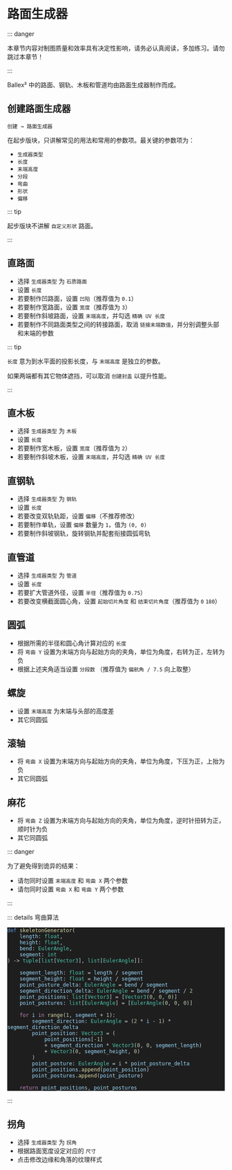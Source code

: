# 路面生成器

::: danger

本章节内容对制图质量和效率具有决定性影响，请务必认真阅读，多加练习。请勿跳过本章节！

:::

Ballex² 中的路面、钢轨、木板和管道均由路面生成器制作而成。

## 创建路面生成器

`创建 → 路面生成器`

在起步版块，只讲解常见的用法和常用的参数项。最关键的参数项为：

- `生成器类型`
- `长度`
- `末端高度`
- `分段`
- `弯曲`
- `形状` <badge text="生成器类型 = 拐角"/>
- `偏移` <badge text="生成器类型 = 钢轨"/>

::: tip

起步版块不讲解 `自定义形状` 路面。

:::

## 直路面

- 选择 `生成器类型` 为 `石质路面`
- 设置 `长度`
- 若要制作凹路面，设置 `凹陷`（推荐值为 `0.1`）
- 若要制作宽路面，设置 `宽度`（推荐值为 `3`）
- 若要制作斜坡路面，设置 `末端高度`，并勾选 `精确 UV 长度`
- 若要制作不同路面类型之间的转接路面，取消 `链接末端数值`，并分别调整头部和末端的参数

::: tip

`长度` 意为到水平面的投影长度，与 `末端高度` 是独立的参数。

如果两端都有其它物体遮挡，可以取消 `创建封盖` 以提升性能。

:::

## 直木板

- 选择 `生成器类型` 为 `木板`
- 设置 `长度`
- 若要制作宽木板，设置 `宽度`（推荐值为 `2`）
- 若要制作斜坡木板，设置 `末端高度`，并勾选 `精确 UV 长度`

## 直钢轨

- 选择 `生成器类型` 为 `钢轨`
- 设置 `长度`
- 若要改变双轨轨距，设置 `偏移`（不推荐修改）
- 若要制作单轨，设置 `偏移` 数量为 `1`，值为 `(0, 0)`
- 若要制作斜坡钢轨，旋转钢轨并配套衔接圆弧弯轨

## 直管道

- 选择 `生成器类型` 为 `管道`
- 设置 `长度`
- 若要扩大管道外径，设置 `半径`（推荐值为 `0.75`）
- 若要改变横截面圆心角，设置 `起始切片角度` 和 `结束切片角度`（推荐值为 `0` `180`）

## 圆弧

- 根据所需的半径和圆心角计算对应的 `长度`
- 将 `弯曲 Y` 设置为末端方向与起始方向的夹角，单位为角度，右转为正，左转为负
- 根据上述夹角适当设置 `分段数` （推荐值为 `偏航角 / 7.5` 向上取整）

## 螺旋

- 设置 `末端高度` 为末端与头部的高度差
- 其它同圆弧

## 滚轴

- 将 `弯曲 X` 设置为末端方向与起始方向的夹角，单位为角度，下压为正，上抬为负
- 其它同圆弧

## 麻花

- 将 `弯曲 Z` 设置为末端方向与起始方向的夹角，单位为角度，逆时针扭转为正，顺时针为负
- 其它同圆弧

::: danger

为了避免得到诡异的结果：

- 请勿同时设置 `末端高度` 和 `弯曲 X` 两个参数
- 请勿同时设置 `弯曲 X` 和 `弯曲 Y` 两个参数

:::

::: details 弯曲算法

<div class="language-python ext-py line-numbers-mode">
  <pre
    class="shiki"
    style="background-color: #1E1E1E;"
  ><code><span class="line"><span style="color:#569CD6;">def</span><span style="color:#D4D4D4;"> </span><span style="color:#DCDCAA;">skeletonGenerator</span><span style="color:#D4D4D4;">(</span></span>
<span class="line"><span style="color:#D4D4D4;">    </span><span style="color:#9CDCFE;">length</span><span style="color:#D4D4D4;">: </span><span style="color:#4EC9B0;">float</span><span style="color:#D4D4D4;">,</span></span>
<span class="line"><span style="color:#D4D4D4;">    </span><span style="color:#9CDCFE;">height</span><span style="color:#D4D4D4;">: </span><span style="color:#4EC9B0;">float</span><span style="color:#D4D4D4;">,</span></span>
<span class="line"><span style="color:#D4D4D4;">    </span><span style="color:#9CDCFE;">bend</span><span style="color:#D4D4D4;">: </span><span style="color:#4EC9B0;">EulerAngle</span><span style="color:#D4D4D4;">,</span></span>
<span class="line"><span style="color:#D4D4D4;">    </span><span style="color:#9CDCFE;">segment</span><span style="color:#D4D4D4;">: </span><span style="color:#4EC9B0;">int</span></span>
<span class="line"><span style="color:#D4D4D4;">) -&gt; </span><span style="color:#4EC9B0;">tuple</span><span style="color:#D4D4D4;">[</span><span style="color:#4EC9B0;">list</span><span style="color:#D4D4D4;">[</span><span style="color:#4EC9B0;">Vector3</span><span style="color:#D4D4D4;">], </span><span style="color:#4EC9B0;">list</span><span style="color:#D4D4D4;">[</span><span style="color:#4EC9B0;">EulerAngle</span><span style="color:#D4D4D4;">]]:</span></span>
<span class="line"></span>
<span class="line"><span style="color:#D4D4D4;">    </span><span style="color:#9CDCFE;">segment_length</span><span style="color:#D4D4D4;">: </span><span style="color:#4EC9B0;">float</span><span style="color:#D4D4D4;"> = </span><span style="color:#9CDCFE;">length</span><span style="color:#D4D4D4;"> / </span><span style="color:#9CDCFE;">segment</span></span>
<span class="line"><span style="color:#D4D4D4;">    </span><span style="color:#9CDCFE;">segment_height</span><span style="color:#D4D4D4;">: </span><span style="color:#4EC9B0;">float</span><span style="color:#D4D4D4;"> = </span><span style="color:#9CDCFE;">height</span><span style="color:#D4D4D4;"> / </span><span style="color:#9CDCFE;">segment</span></span>
<span class="line"><span style="color:#D4D4D4;">    </span><span style="color:#9CDCFE;">point_posture_delta</span><span style="color:#D4D4D4;">: </span><span style="color:#4EC9B0;">EulerAngle</span><span style="color:#D4D4D4;"> = </span><span style="color:#9CDCFE;">bend</span><span style="color:#D4D4D4;"> / </span><span style="color:#9CDCFE;">segment</span></span>
<span class="line"><span style="color:#D4D4D4;">    </span><span style="color:#9CDCFE;">segment_direction_delta</span><span style="color:#D4D4D4;">: </span><span style="color:#4EC9B0;">EulerAngle</span><span style="color:#D4D4D4;"> = </span><span style="color:#9CDCFE;">bend</span><span style="color:#D4D4D4;"> / </span><span style="color:#9CDCFE;">segment</span><span style="color:#D4D4D4;"> / </span><span style="color:#B5CEA8;">2</span></span>
<span class="line"><span style="color:#D4D4D4;">    </span><span style="color:#9CDCFE;">point_positions</span><span style="color:#D4D4D4;">: </span><span style="color:#4EC9B0;">list</span><span style="color:#D4D4D4;">[</span><span style="color:#4EC9B0;">Vector3</span><span style="color:#D4D4D4;">] = [</span><span style="color:#4EC9B0;">Vector3</span><span style="color:#D4D4D4;">(</span><span style="color:#B5CEA8;">0</span><span style="color:#D4D4D4;">, </span><span style="color:#B5CEA8;">0</span><span style="color:#D4D4D4;">, </span><span style="color:#B5CEA8;">0</span><span style="color:#D4D4D4;">)]</span></span>
<span class="line"><span style="color:#D4D4D4;">    </span><span style="color:#9CDCFE;">point_postures</span><span style="color:#D4D4D4;">: </span><span style="color:#4EC9B0;">list</span><span style="color:#D4D4D4;">[</span><span style="color:#4EC9B0;">EulerAngle</span><span style="color:#D4D4D4;">] = [</span><span style="color:#4EC9B0;">EulerAngle</span><span style="color:#D4D4D4;">(</span><span style="color:#B5CEA8;">0</span><span style="color:#D4D4D4;">, </span><span style="color:#B5CEA8;">0</span><span style="color:#D4D4D4;">, </span><span style="color:#B5CEA8;">0</span><span style="color:#D4D4D4;">)]</span></span>
<span class="line"></span>
<span class="line"><span style="color:#D4D4D4;">    </span><span style="color:#C586C0;">for</span><span style="color:#D4D4D4;"> </span><span style="color:#9CDCFE;">i</span><span style="color:#D4D4D4;"> </span><span style="color:#C586C0;">in</span><span style="color:#D4D4D4;"> </span><span style="color:#DCDCAA;">range</span><span style="color:#D4D4D4;">(</span><span style="color:#B5CEA8;">1</span><span style="color:#D4D4D4;">, </span><span style="color:#9CDCFE;">segment</span><span style="color:#D4D4D4;"> + </span><span style="color:#B5CEA8;">1</span><span style="color:#D4D4D4;">):</span></span>
<span class="line"><span style="color:#D4D4D4;">        </span><span style="color:#9CDCFE;">segment_direction</span><span style="color:#D4D4D4;">: </span><span style="color:#4EC9B0;">EulerAngle</span><span style="color:#D4D4D4;"> = (</span><span style="color:#B5CEA8;">2</span><span style="color:#D4D4D4;"> * </span><span style="color:#9CDCFE;">i</span><span style="color:#D4D4D4;"> - </span><span style="color:#B5CEA8;">1</span><span style="color:#D4D4D4;">) * </span><span style="color:#9CDCFE;">segment_direction_delta</span></span>
<span class="line"><span style="color:#D4D4D4;">        </span><span style="color:#9CDCFE;">point_position</span><span style="color:#D4D4D4;">: </span><span style="color:#4EC9B0;">Vector3</span><span style="color:#D4D4D4;"> = (</span></span>
<span class="line"><span style="color:#D4D4D4;">            </span><span style="color:#9CDCFE;">point_positions</span><span style="color:#D4D4D4;">[-</span><span style="color:#B5CEA8;">1</span><span style="color:#D4D4D4;">]</span></span>
<span class="line"><span style="color:#D4D4D4;">            + </span><span style="color:#9CDCFE;">segment_direction</span><span style="color:#D4D4D4;"> * </span><span style="color:#4EC9B0;">Vector3</span><span style="color:#D4D4D4;">(</span><span style="color:#B5CEA8;">0</span><span style="color:#D4D4D4;">, </span><span style="color:#B5CEA8;">0</span><span style="color:#D4D4D4;">, </span><span style="color:#9CDCFE;">segment_length</span><span style="color:#D4D4D4;">)</span></span>
<span class="line"><span style="color:#D4D4D4;">            + </span><span style="color:#4EC9B0;">Vector3</span><span style="color:#D4D4D4;">(</span><span style="color:#B5CEA8;">0</span><span style="color:#D4D4D4;">, </span><span style="color:#9CDCFE;">segment_height</span><span style="color:#D4D4D4;">, </span><span style="color:#B5CEA8;">0</span><span style="color:#D4D4D4;">)</span></span>
<span class="line"><span style="color:#D4D4D4;">        )</span></span>
<span class="line"><span style="color:#D4D4D4;">        </span><span style="color:#9CDCFE;">point_posture</span><span style="color:#D4D4D4;">: </span><span style="color:#4EC9B0;">EulerAngle</span><span style="color:#D4D4D4;"> = </span><span style="color:#9CDCFE;">i</span><span style="color:#D4D4D4;"> * </span><span style="color:#9CDCFE;">point_posture_delta</span></span>
<span class="line"><span style="color:#D4D4D4;">        </span><span style="color:#9CDCFE;">point_positions</span><span style="color:#D4D4D4;">.</span><span style="color:#DCDCAA;">append</span><span style="color:#D4D4D4;">(</span><span style="color:#9CDCFE;">point_position</span><span style="color:#D4D4D4;">)</span></span>
<span class="line"><span style="color:#D4D4D4;">        </span><span style="color:#9CDCFE;">point_postures</span><span style="color:#D4D4D4;">.</span><span style="color:#DCDCAA;">append</span><span style="color:#D4D4D4;">(</span><span style="color:#9CDCFE;">point_posture</span><span style="color:#D4D4D4;">)</span></span>
<span class="line"></span>
<span class="line"><span style="color:#D4D4D4;">    </span><span style="color:#C586C0;">return</span><span style="color:#D4D4D4;"> </span><span style="color:#9CDCFE;">point_positions</span><span style="color:#D4D4D4;">, </span><span style="color:#9CDCFE;">point_postures</span></span>
<span class="line"></span></code></pre>
  <div class="line-numbers" aria-hidden="true">
    <div class="line-number"></div>
    <div class="line-number"></div>
    <div class="line-number"></div>
    <div class="line-number"></div>
    <div class="line-number"></div>
    <div class="line-number"></div>
    <div class="line-number"></div>
    <div class="line-number"></div>
    <div class="line-number"></div>
    <div class="line-number"></div>
    <div class="line-number"></div>
    <div class="line-number"></div>
    <div class="line-number"></div>
    <div class="line-number"></div>
    <div class="line-number"></div>
    <div class="line-number"></div>
    <div class="line-number"></div>
    <div class="line-number"></div>
    <div class="line-number"></div>
    <div class="line-number"></div>
    <div class="line-number"></div>
    <div class="line-number"></div>
    <div class="line-number"></div>
    <div class="line-number"></div>
    <div class="line-number"></div>
    <div class="line-number"></div>
  </div>
</div>

:::

## 拐角

- 选择 `生成器类型` 为 `拐角`
- 根据路面宽度设定对应的 `尺寸`
- 点击修改边缘和角落的纹理样式
